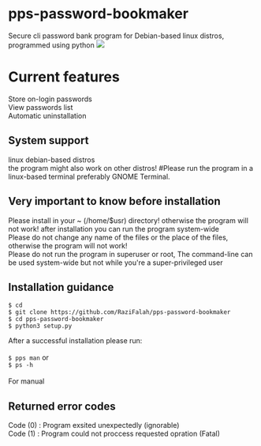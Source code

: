 <h1>pps-password-bookmaker</h1>
Secure cli password bank program for Debian-based linux distros, programmed using python
<image src="https://github-production-user-asset-6210df.s3.amazonaws.com/92949627/256702025-5458c3da-467f-4648-b1e7-c2436ee68f52.png"></image>
<h1>Current features</h1>
Store on-login passwords<br>
View passwords list<br>
Automatic uninstallation


<h2>System support</h2>
linux debian-based distros<br>
the program might also work on other distros!
#Please run the program in a linux-based terminal preferably GNOME Terminal.

<h2>Very important to know before installation</h2>

Please install in your ~ (/home/$usr) directory! otherwise the program will not work! after installation you can run the program system-wide<br>
Please do not change any name of the files or the place of the files, otherwise the program will not work! <br>
Please do not run the program in superuser or root, The command-line can be used system-wide but not while you're a super-privileged user <br>

<h2>Installation guidance</h2>

``$ cd`` </br>
``$ git clone https://github.com/RaziFalah/pps-password-bookmaker`` </br>
``$ cd pps-password-bookmaker`` </br>
``$ python3 setup.py`` </br>


After a successful installation please run:</br></br>
``$ pps man`` or </br>
``$ ps -h``</br></br>
For manual

<h2>Returned error codes</h2>
Code (0) : Program exsited unexpectedly (ignorable)<br>
Code (1) : Program could not proccess requested opration (Fatal)
